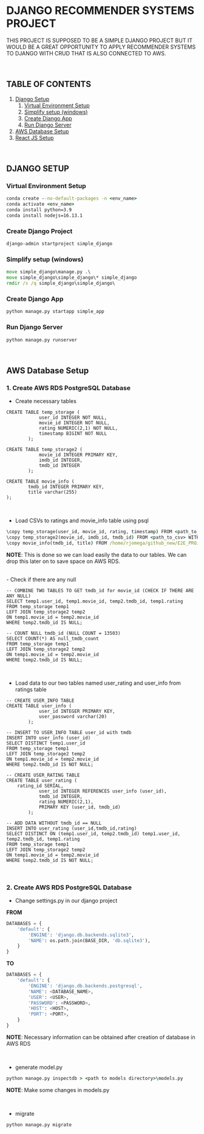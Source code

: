 
# DJANGO RECOMMENDER SYSTEMS PROJECT

THIS PROJECT IS SUPPOSED TO BE A SIMPLE DJANGO PROJECT BUT IT WOULD BE A GREAT OPPORTUNITY TO APPLY RECOMMENDER SYSTEMS TO DJANGO WITH CRUD THAT IS ALSO CONNECTED TO AWS.
<br>

<br>

## TABLE OF CONTENTS
1. [Django Setup](#django_setup)
	1. [Virtual Environment Setup](#conda)
	2. [Simplify setup (windows)](#win_setup)
	3. [Create Django App](#django_app)
	4. [Run Django Server](#django_server)
2. [AWS Database Setup](#aws_db)
3. [React JS Setup](#react_setup)

<br>

## DJANGO SETUP <a name="django_setup"></a>
### Virtual Environment Setup <a name="conda"></a>
```cmd
conda create --no-default-packages -n <env_name>
conda activate <env_name>
conda install python=3.9
conda install nodejs=16.13.1
```

### Create Django Project <a name="django_proj"></a>
```cmd
django-admin startproject simple_django
```

### Simplify setup (windows) <a name="win_setup"></a>
```cmd
move simple_django\manage.py .\
move simple_django\simple_django\* simple_django
rmdir /s /q simple_django\simple_django\
```

### Create Django App <a name="django_app"></a>
```cmd
python manage.py startapp simple_app
```

### Run Django Server <a name="django_server"></a>
```cmd
python manage.py runserver
```

<br>

## AWS Database Setup <a name="aws_db"></a>

### 1. Create AWS RDS PostgreSQL Database
- Create necessary tables

```postgresql
CREATE TABLE temp_storage (
            user_id INTEGER NOT NULL,
            movie_id INTEGER NOT NULL,
            rating NUMERIC(2,1) NOT NULL,
            timestamp BIGINT NOT NULL
        );

CREATE TABLE temp_storage2 (
            movie_id INTEGER PRIMARY KEY,
            imdb_id INTEGER,
            tmdb_id INTEGER
        );

CREATE TABLE movie_info (
		tmdb_id INTEGER PRIMARY KEY,
		title varchar(255)
);
```

<br>

- Load CSVs to ratings and movie_info table using psql
```cmd
\copy temp_storage(user_id, movie_id, rating, timestamp) FROM <path_to_csv> WITH (FORMAT CSV, HEADER);
\copy temp_storage2(movie_id, imdb_id, tmdb_id) FROM <path_to_csv> WITH (FORMAT CSV, HEADER);
\copy movie_info(tmdb_id, title) FROM /home/rjomega/github_new/E2E_PROJECTS/recommender_system/ML/data/movies_metadata_mini.csv WITH (FORMAT CSV, HEADER);
```
**NOTE**: This is done so we can load easily the data to our tables. We can drop this later on to save space on AWS RDS.

<br>
- Check if there are any null

```postgresql
-- COMBINE TWO TABLES TO GET tmdb_id for movie_id (CHECK IF THERE ARE ANY NULL)
SELECT temp1.user_id, temp1.movie_id, temp2.tmdb_id, temp1.rating
FROM temp_storage temp1
LEFT JOIN temp_storage2 temp2
ON temp1.movie_id = temp2.movie_id
WHERE temp2.tmdb_id IS NULL;

-- COUNT NULL tmdb_id (NULL COUNT = 13503)
SELECT COUNT(*) AS null_tmdb_count
FROM temp_storage temp1
LEFT JOIN temp_storage2 temp2
ON temp1.movie_id = temp2.movie_id
WHERE temp2.tmdb_id IS NULL;
```
<br>

- Load data to our two tables named user_rating and user_info from ratings table

```postgresql
-- CREATE USER_INFO TABLE
CREATE TABLE user_info (
            user_id INTEGER PRIMARY KEY,
			user_password varchar(20)
        );

-- INSERT TO USER_INFO TABLE user_id with tmdb
INSERT INTO user_info (user_id)
SELECT DISTINCT temp1.user_id
FROM temp_storage temp1
LEFT JOIN temp_storage2 temp2
ON temp1.movie_id = temp2.movie_id
WHERE temp2.tmdb_id IS NOT NULL;

-- CREATE USER_RATING TABLE
CREATE TABLE user_rating (
   	rating_id SERIAL,
        	user_id INTEGER REFERENCES user_info (user_id),
        	tmdb_id INTEGER,
        	rating NUMERIC(2,1),
        	PRIMARY KEY (user_id, tmdb_id)
    	);

-- ADD DATA WITHOUT tmdb_id == NULL
INSERT INTO user_rating (user_id,tmdb_id,rating)
SELECT DISTINCT ON (temp1.user_id, temp2.tmdb_id) temp1.user_id, temp2.tmdb_id, temp1.rating
FROM temp_storage temp1
LEFT JOIN temp_storage2 temp2
ON temp1.movie_id = temp2.movie_id
WHERE temp2.tmdb_id IS NOT NULL;
```

<br>

### 2. Create AWS RDS PostgreSQL Database

- Change settings.py in our django project

**FROM**
```python
DATABASES = {
    'default': {
        'ENGINE': 'django.db.backends.sqlite3',
        'NAME': os.path.join(BASE_DIR, 'db.sqlite3'),
    }
}
```
**TO**
```python
DATABASES = {
    'default': {
        'ENGINE': 'django.db.backends.postgresql',
        'NAME': <DATABASE_NAME>,
        'USER': <USER>,
        'PASSWORD': <PASSWORD>,
        'HOST': <HOST>,
        'PORT': <PORT>,
    }
}
```
**NOTE**: Necessary information can be obtained after creation of database in AWS RDS

<br>

- generate model.py
```cmd
python manage.py inspectdb > <path to models directory>\models.py
```
**NOTE**: Make some changes in models.py

<br>

- migrate
```cmd
python manage.py migrate
```

<br>






